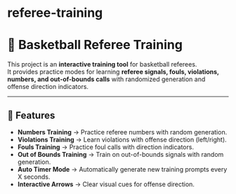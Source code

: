 # referee-training
# 🏀 Basketball Referee Training

This project is an **interactive training tool** for basketball referees.  
It provides practice modes for learning **referee signals, fouls, violations, numbers, and out-of-bounds calls** with randomized generation and offense direction indicators.  

---

## 🚀 Features

- **Numbers Training** → Practice referee numbers with random generation.  
- **Violations Training** → Learn violations with offense direction (left/right).  
- **Fouls Training** → Practice foul calls with direction indicators.  
- **Out of Bounds Training** → Train on out-of-bounds signals with random generation.  
- **Auto Timer Mode** → Automatically generate new training prompts every X seconds.  
- **Interactive Arrows** → Clear visual cues for offense direction.  


